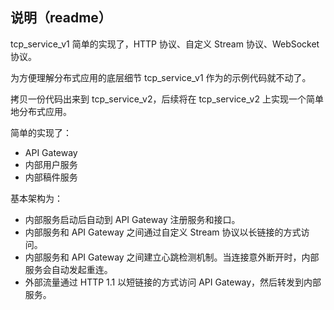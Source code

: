 ## 说明（readme）

tcp_service_v1 简单的实现了，HTTP 协议、自定义 Stream 协议、WebSocket 协议。

为方便理解分布式应用的底层细节 tcp_service_v1 作为的示例代码就不动了。

拷贝一份代码出来到 tcp_service_v2，后续将在 tcp_service_v2 上实现一个简单地分布式应用。

简单的实现了：

- API Gateway
- 内部用户服务
- 内部稿件服务

基本架构为：

- 内部服务启动后自动到 API Gateway 注册服务和接口。
- 内部服务和 API Gateway 之间通过自定义 Stream 协议以长链接的方式访问。
- 内部服务和 API Gateway 之间建立心跳检测机制。当连接意外断开时，内部服务会自动发起重连。
- 外部流量通过 HTTP 1.1 以短链接的方式访问 API Gateway，然后转发到内部服务。